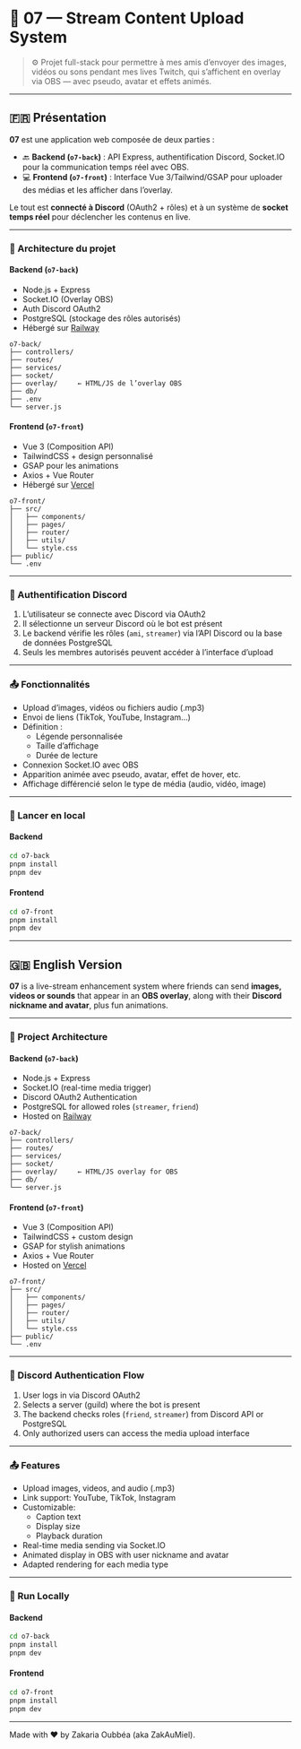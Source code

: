 
# 🎥 07 — Stream Content Upload System

> ⚙️ Projet full-stack pour permettre à mes amis d’envoyer des images, vidéos ou sons pendant mes lives Twitch, qui s’affichent en overlay via OBS — avec pseudo, avatar et effets animés.

---

## 🇫🇷 Présentation

**07** est une application web composée de deux parties :

- 🔙 **Backend (`o7-back`)** : API Express, authentification Discord, Socket.IO pour la communication temps réel avec OBS.
- 💻 **Frontend (`o7-front`)** : Interface Vue 3/Tailwind/GSAP pour uploader des médias et les afficher dans l’overlay.

Le tout est **connecté à Discord** (OAuth2 + rôles) et à un système de **socket temps réel** pour déclencher les contenus en live.

---

### 🧱 Architecture du projet

#### Backend (`o7-back`)
- Node.js + Express
- Socket.IO (Overlay OBS)
- Auth Discord OAuth2
- PostgreSQL (stockage des rôles autorisés)
- Hébergé sur [Railway](https://railway.app/)

```
o7-back/
├── controllers/
├── routes/
├── services/
├── socket/
├── overlay/     ← HTML/JS de l’overlay OBS
├── db/
├── .env
└── server.js
```

#### Frontend (`o7-front`)
- Vue 3 (Composition API)
- TailwindCSS + design personnalisé
- GSAP pour les animations
- Axios + Vue Router
- Hébergé sur [Vercel](https://vercel.com/)

```
o7-front/
├── src/
│   ├── components/
│   ├── pages/
│   ├── router/
│   ├── utils/
│   └── style.css
├── public/
└── .env
```

---

### 🔐 Authentification Discord

1. L’utilisateur se connecte avec Discord via OAuth2
2. Il sélectionne un serveur Discord où le bot est présent
3. Le backend vérifie les rôles (`ami`, `streamer`) via l’API Discord ou la base de données PostgreSQL
4. Seuls les membres autorisés peuvent accéder à l’interface d’upload

---

### 📤 Fonctionnalités

- Upload d’images, vidéos ou fichiers audio (.mp3)
- Envoi de liens (TikTok, YouTube, Instagram…)
- Définition :
  - Légende personnalisée
  - Taille d’affichage
  - Durée de lecture
- Connexion Socket.IO avec OBS
- Apparition animée avec pseudo, avatar, effet de hover, etc.
- Affichage différencié selon le type de média (audio, vidéo, image)

---

### 🚀 Lancer en local

#### Backend

```bash
cd o7-back
pnpm install
pnpm dev
```

#### Frontend

```bash
cd o7-front
pnpm install
pnpm dev
```

---

## 🇬🇧 English Version

**07** is a live-stream enhancement system where friends can send **images, videos or sounds** that appear in an **OBS overlay**, along with their **Discord nickname and avatar**, plus fun animations.

---

### 🧱 Project Architecture

#### Backend (`o7-back`)
- Node.js + Express
- Socket.IO (real-time media trigger)
- Discord OAuth2 Authentication
- PostgreSQL for allowed roles (`streamer`, `friend`)
- Hosted on [Railway](https://railway.app/)

```
o7-back/
├── controllers/
├── routes/
├── services/
├── socket/
├── overlay/     ← HTML/JS overlay for OBS
├── db/
└── server.js
```

#### Frontend (`o7-front`)
- Vue 3 (Composition API)
- TailwindCSS + custom design
- GSAP for stylish animations
- Axios + Vue Router
- Hosted on [Vercel](https://vercel.com/)

```
o7-front/
├── src/
│   ├── components/
│   ├── pages/
│   ├── router/
│   ├── utils/
│   └── style.css
├── public/
└── .env
```

---

### 🔐 Discord Authentication Flow

1. User logs in via Discord OAuth2
2. Selects a server (guild) where the bot is present
3. The backend checks roles (`friend`, `streamer`) from Discord API or PostgreSQL
4. Only authorized users can access the media upload interface

---

### 📤 Features

- Upload images, videos, and audio (.mp3)
- Link support: YouTube, TikTok, Instagram
- Customizable:
  - Caption text
  - Display size
  - Playback duration
- Real-time media sending via Socket.IO
- Animated display in OBS with user nickname and avatar
- Adapted rendering for each media type

---

### 🚀 Run Locally

#### Backend

```bash
cd o7-back
pnpm install
pnpm dev
```

#### Frontend

```bash
cd o7-front
pnpm install
pnpm dev
```

---

Made with ❤️ by Zakaria Oubbéa (aka ZakAuMiel).
